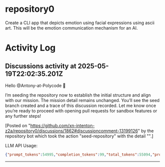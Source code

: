 # repository0
Create a CLI app that depicts emotion using facial expressions using ascii art.
This will be the emotion communication mechanism for an AI.
# Activity Log

## Discussions activity at 2025-05-19T22:02:35.201Z

Hello @Antony-at-Polycode 👋

I’m seeding the repository now to establish the initial structure and align with our mission. The mission detail remains unchanged. You’ll see the seed branch created and a trace of this discussion recorded. Let me know once you’re ready to proceed with opening pull requests for sandbox features or any further steps!

[Posted on "https://github.com/xn-intenton-z2a/repository0/discussions/1862#discussioncomment-13199126" by the repository bot which took the action "seed-repository" with the detail "".]

LLM API Usage:

```json
{"prompt_tokens":54995,"completion_tokens":99,"total_tokens":55094,"prompt_tokens_details":{"cached_tokens":0,"audio_tokens":0},"completion_tokens_details":{"reasoning_tokens":0,"audio_tokens":0,"accepted_prediction_tokens":0,"rejected_prediction_tokens":0}}

```
---

